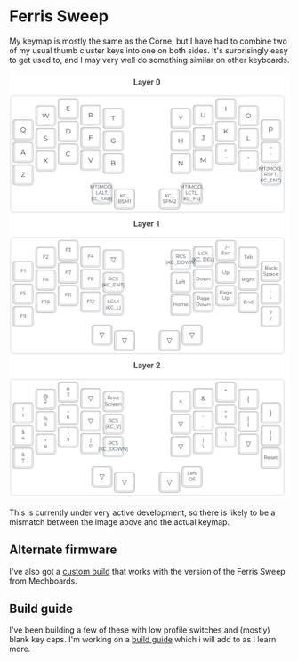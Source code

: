 # Ferris Sweep

My keymap is mostly the same as the Corne, but I have had to combine two of my usual thumb cluster keys into one on both sides. It's surprisingly easy to get used to, and I may very well do something similar on other keyboards.

![Ferris Sweep keymap](./images/ferris_sweep_keymap.png)

This is currently under very active development, so there is likely to be a mismatch between the image above and the actual keymap.

## Alternate firmware

I've also got a [custom build](https://github.com/teknostatik/keyboards/tree/main/ferris_sweep_mechboards) that works with the version of the Ferris Sweep from Mechboards.

## Build guide

I've been building a few of these with low profile switches and (mostly) blank key caps. I'm working on a [build guide](https://github.com/teknostatik/keyboards/blob/main/ferris_sweep/ferris_sweep_build_guide.md) which i will add to as I learn more.